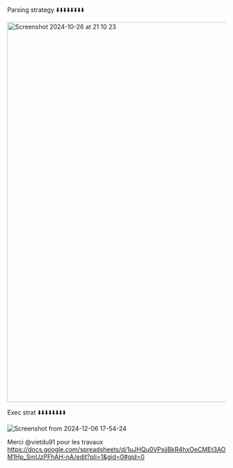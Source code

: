 Parsing strategy ⬇️⬇️⬇️⬇️⬇️⬇️⬇️⬇️



<img width="873" alt="Screenshot 2024-10-26 at 21 10 23" src="https://github.com/user-attachments/assets/16864ec1-63e9-4bcf-84a5-e7dfaed695f7">


Exec strat ⬇️⬇️⬇️⬇️⬇️⬇️⬇️⬇️



![Screenshot from 2024-12-06 17-54-24](https://github.com/user-attachments/assets/58c1fcfe-b14c-4d3a-ba41-97072b5aca4e)


Merci @vietdu91 pour les travaux
https://docs.google.com/spreadsheets/d/1uJHQu0VPsjjBkR4hxOeCMEt3AOM1Hp_SmUzPFhAH-nA/edit?pli=1&gid=0#gid=0
